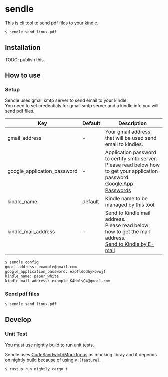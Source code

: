 # sendle

This is cli tool to send pdf files to your kindle.

```sh
$ sendle send linux.pdf
```

## Installation

TODO: publish this.

## How to use

### Setup

Sendle uses gmail smtp server to send email to your kindle.  
You need to set credentials for gmail smtp server and a kindle info you will send pdf files.

| Key                         | Default | Description                                                                                                                                           |
|-----------------------------|---------|-------------------------------------------------------------------------------------------------------------------------------------------------------|
| gmail_address               | -       | Your gmail address that will be used send email to kindles.                                                                                           |
| google_application_password | -       | Application password to certify smtp server.<br>Please read below how to get your application password. <br> [Google App Passwords](https://support.google.com/mail/answer/185833?hl=en)                                           |
| kindle_name                 | default | Kindle name to be managed by this tool.                                                                                                               |
| kindle_mail_address         | -       | Send to Kindle mail address. <br> Please read below, how to get the mail address. <br> [Send to Kindle by E-mail](https://www.amazon.com/gp/sendtokindle/email) |

```sh
$ sendle config
gmail_address: example@gmail.com
google_application_password: expfldodhykovwjf
kindle_name: paper_white
kindle_mail_address: example_K4HblsQ4@gmail.com
```

### Send pdf files

```sh
$ sendle send linux.pdf
```

## Develop

### Unit Test
You must use nightly build to run unit tests.

Sendle uses [CodeSandwich/Mocktopus](https://github.com/CodeSandwich/Mocktopus) as mocking libray and it depends on nightly build because of using `#![feature]`.

```sh
$ rustup run nightly cargo t
```
